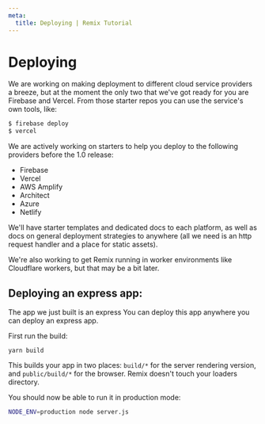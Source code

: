 ```yaml
---
meta:
  title: Deploying | Remix Tutorial
---
```


# Deploying

We are working on making deployment to different cloud service providers a breeze, but at the moment the only two that we've got ready for you are Firebase and Vercel. From those starter repos you can use the service's own tools, like:

```bash
$ firebase deploy
$ vercel
```

We are actively working on starters to help you deploy to the following providers before the 1.0 release:

- Firebase
- Vercel
- AWS Amplify
- Architect
- Azure
- Netlify

We'll have starter templates and dedicated docs to each platform, as well as docs on general deployment strategies to anywhere (all we need is an http request handler and a place for static assets).

We're also working to get Remix running in worker environments like Cloudflare workers, but that may be a bit later.

## Deploying an express app:

The app we just built is an express You can deploy this app anywhere you can deploy an express app.

First run the build:

```
yarn build
```

This builds your app in two places: `build/*` for the server rendering version, and `public/build/*` for the browser. Remix doesn't touch your loaders directory.

You should now be able to run it in production mode:

```bash
NODE_ENV=production node server.js
```
